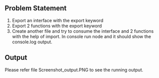 ## Problem Statement
1. Export an interface with the export keyword
2. Export 2 functions with the export keyword
3. Create another file and try to consume the interface and 2 functions with the
help of import. In console run node and it should show the console.log output.

## Output
Please refer file Screenshot_output.PNG to see the running output.  